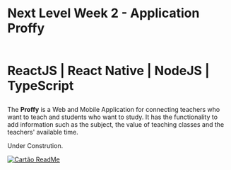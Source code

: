 <h1><br> Next Level Week 2 - Application Proffy

<br> ReactJS | React Native | NodeJS | TypeScript</h1>

<p>The <strong>Proffy</strong> is a Web and Mobile Application for connecting teachers who want to teach and students who want to study. It has the functionality to add information such as the subject, the value of teaching classes and the teachers' available time.</p>

Under Constrution.

[![Cartão ReadMe](https://github-readme-stats.vercel.app/api/pin/?Username=billiemoreira&repo=Proffy-nlw2)](https://https://github.com/billiemoreira/Proffy-nlw2/edit/master/README.md)
